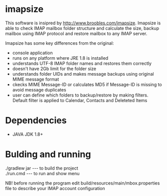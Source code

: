 # imapsize
This software is insipred by http://www.broobles.com/imapsize. Imapsize is able to check IMAP mailbox folder structure and calculate the size, backup mailbox using IMAP protocol and restore mailbox to any IMAP server.

Imapsize has some key differences from the original:
* console application
* runs on any platform where JRE 1.8 is installed
* understands UTF-8 IMAP folder names and restores them correctly
* doesn't have 2Gb limit for the folder size
* understands folder UIDs and makes message backups using original MIME message format
* ckecks MIME Message-ID or calculates MD5 if Message-ID is missing to avoid message duplicates
* user can define which folders to backup/restore by making filters. Default filter is applied to Calendar, Contacts and Deleteted Items

# Dependencies
* JAVA JDK 1.8+

# Bulding and running
./gradlew jar  --- to build the project \
./run.cmd      --- to run and show menu

NB! before running the program edit build/resources/main/mbox.properties file to describe your IMAP account configuration
